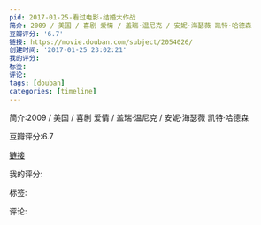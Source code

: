```yaml
---
pid: 2017-01-25-看过电影-结婚大作战
简介: 2009 / 美国 / 喜剧 爱情 / 盖瑞·温尼克 / 安妮·海瑟薇 凯特·哈德森
豆瓣评分: '6.7'
链接: https://movie.douban.com/subject/2054026/
创建时间: '2017-01-25 23:02:21'
我的评分:
标签:
评论:
tags: [douban]
categories: [timeline]
---
```

简介:2009 / 美国 / 喜剧 爱情 / 盖瑞·温尼克 / 安妮·海瑟薇 凯特·哈德森

豆瓣评分:6.7

[链接](https://movie.douban.com/subject/2054026/)

我的评分:

标签:

评论:

